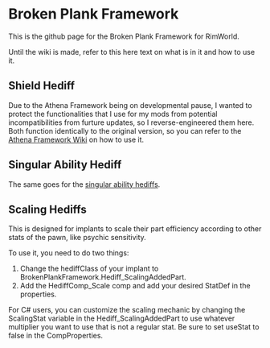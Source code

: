 # Broken Plank Framework

This is the github page for the Broken Plank Framework for RimWorld.

Until the wiki is made, refer to this here text on what is in it and how to use it.

## Shield Hediff
Due to the Athena Framework being on developmental pause, I wanted to protect the functionalities that I use for my mods from potential incompatibilities from furture updates, so I reverse-engineered them here. Both function identically to the original version, so you can refer to the [Athena Framework Wiki](https://github.com/SmArtKar/AthenaFramework/wiki/Shield-Hediffs) on how to use it.

## Singular Ability Hediff
The same goes for the [singular ability hediffs](https://github.com/SmArtKar/AthenaFramework/wiki/Singular-Hediff-Abilities).

## Scaling Hediffs
This is designed for implants to scale their part efficiency according to other stats of the pawn, like psychic sensitivity.

To use it, you need to do two things:
1. Change the hediffClass of your implant to BrokenPlankFramework.Hediff_ScalingAddedPart.
2. Add the HediffComp_Scale comp and add your desired StatDef in the properties.

For C# users, you can customize the scaling mechanic by changing the ScalingStat variable in the Hediff_ScalingAddedPart to use whatever multiplier you want to use that is not a regular stat.
Be sure to set useStat to false in the CompProperties.